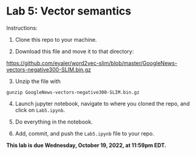 # Lab 5: Vector semantics

Instructions:

1. Clone this repo to your machine.

2. Download this file and move it to that directory:

https://github.com/eyaler/word2vec-slim/blob/master/GoogleNews-vectors-negative300-SLIM.bin.gz

3. Unzip the file with 

```gunzip GoogleNews-vectors-negative300-SLIM.bin.gz```

4. Launch jupyter notebook, navigate to where you cloned the repo, and click on `Lab5.ipynb`.

5. Do everything in the notebook.

6. Add, commit, and push the `Lab5.ipynb` file to your repo.

**This lab is due Wednesday, October 19, 2022, at 11:59pm EDT.**
